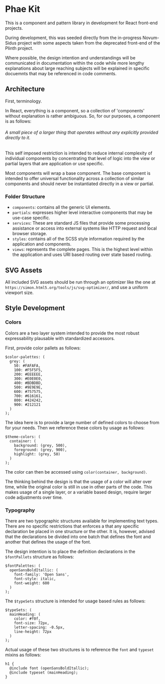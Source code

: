 # Phae Kit #

This is a component and pattern library in development for React front-end projects.

During development, this was seeded directly from the in-progress Novum-Sidus project with some aspects taken from the deprecated front-end of the Plinth project.

Where possible, the design intention and understandings will be communicated in documentation within the code while more lengthy explanations about large reaching subjects will be explained in specific docuemnts that may be referenced in code comments.

## Architecture ##
First, terminology.

In React, everything is a component, so a collection of 'components' without explanation is rather ambiguous. So, for our purposes, a component is as follows:

###### A small piece of a larger thing that operates without any explicitly provided directly to it. ######

This self imposed restriction is intended to reduce internal complexity of individual components by concentrating that level of logic into the view or partial layers that are application or use specific.

Most components will wrap a base component. The base component is intended to offer universal functionality across a collection of similar components and should never be instantiated directly in a view or partial.

### Folder Structure ###
- `components`: contains all the generic UI elements.
- `partials`: expresses higher level interactive components that may be use-case specific.
- `services`: These are standard JS files that provide some processing assistance or access into external systems like HTTP request and local browser storage.
- `styles`: contains all of the SCSS style information required by the application and components.
- `views`: represents the complete pages. This is the highest level within the application and uses URI based routing over state based routing.


## SVG Assets ##
All included SVG assets should be run through an optimizer like the one at `https://simon.html5.org/tools/js/svg-optimizer/`, and use a uniform viewport size.


## Style Development ##

### Colors
Colors are a two layer system intended to provide the most robust expressability plausable with standardized accessors.

First, provide color pallets as follows:

```
$color-palettes: (
  grey: (
    50: #FAFAFA,
    100: #F5F5F5,
    200: #EEEEEE,
    300: #E0E0E0,
    400: #BDBDBD,
    500: #9E9E9E,
    600: #757575,
    700: #616161,
    800: #424242,
    900: #212121
  )
);
```

The idea here is to provide a large number of defined colors to choose from for your needs. Then we reference these colors by usage as follows:

```
$theme-colors: (
  container: (
    background: (grey, 500),
    foreground: (grey, 900),
    highlight: (grey, 50)
  )
);
```

The color can then be accessed using `color(container, background)`.

The thinking behind the design is that the usage of a color will alter over time, while the original color is still in use in other parts of the code. This makes usage of a single layer, or a variable based design, require larger code adjustments over time.

### Typography
There are two typographic structures available for implementing text types. There are no specific restrictions that enforces a that any specific declaration be placed in one structure or the other. It is, however, advised that the declarations be divided into one batch that defines the font and another that defines the usage of the font.

The design intention is to place the definition declarations in the `$fontPallets` structure as follows:
```
$fontPalettes: (
  openSansBoldItallic: (
    font-family: 'Open Sans',
    font-style: italic,
    font-weight: 600
  )
);
```

The `$typeSets` structure is intended for usage based rules as follows:
```
$typeSets: (
  mainHeading: (
    color: #f0f,
    font-size: 72px,
    letter-spacing: -0.5px,
    line-height: 72px
  )
);
```

Actual usage of these two structures is to reference the `font` and `typeset` mixins as follows:
```
h1 {
  @include font (openSansBoldItallic);
  @include typeset (mainHeading);
}
```
